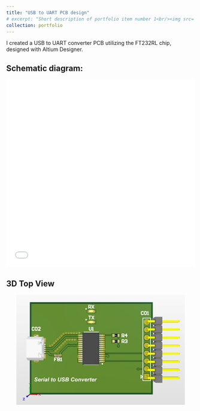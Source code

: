 ```yaml
---
title: "USB to UART PCB design"
# excerpt: "Short description of portfolio item number 1<br/><img src='/converter_3dview.png'>"
collection: portfolio
---
```


I created a USB to UART converter PCB utilizing the FT232RL chip, designed with Altium Designer.

## Schematic diagram:
<iframe src="/files/usb_uart_sch.pdf" width="100%" height="500" frameborder="0" style="border: none;" ></iframe>

## 3D Top View
<p align="center">
    <img src="/images/usb_uart_conv.jpg" alt="breadboard" width="450"/>
    <!-- <img src="/images/breakoutboard2.png" alt="breadboard" width="350"/> -->
  </p>




